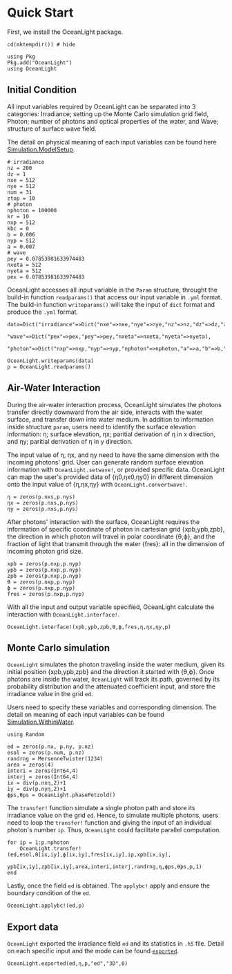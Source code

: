 # Quick Start 
First, we install the OceanLight package.
```@example Center 
cd(mktempdir()) # hide

using Pkg 
Pkg.add("OceanLight")
using OceanLight 
```

##  Initial Condition 

All input variables required by OceanLight can be separated into 3 categories: Irradiance; setting up the Monte Carlo simulation grid field, 
Photon; number of photons and optical properties of the water, and Wave; structure of surface wave field. 

The detail on physical meaning of each input variables can be found here [Simulation.ModelSetup](@ref). 

```@example Center
# irradiance
nz = 200
dz = 1
nxe = 512
nye = 512
num = 31
ztop = 10
# photon
nphoton = 100000
kr = 10
nxp = 512
kbc = 0
b = 0.006
nyp = 512
a = 0.007
# wave
pey = 0.07853981633974483
nxeta = 512
nyeta = 512
pex = 0.07853981633974483
```
OceanLight accesses all input variable in the `Param` structure, throught the build-in function `readparams()` that access our input variable in `.yml` format.
The build-in function `writeparams()` will take the input of `dict` format and produce the `.yml` format. 

```@example Center
data=Dict("irradiance"=>Dict("nxe"=>nxe,"nye"=>nye,"nz"=>nz,"dz"=>dz,"ztop"=>ztop,"num"=>num),
            "wave"=>Dict("pex"=>pex,"pey"=>pey,"nxeta"=>nxeta,"nyeta"=>nyeta),
            "photon"=>Dict("nxp"=>nxp,"nyp"=>nyp,"nphoton"=>nphoton,"a"=>a,"b"=>b,"kr"=>kr,"kbc"=>kbc))

OceanLight.writeparams(data) 
p = OceanLight.readparams() 
```

## Air-Water Interaction

During the air-water interaction process, OceanLight simulates the photons transfer directly downward from the air side, interacts with the water surface, and transfer down into water medium. In addition to information inside structure `param`, users need to identify the surface elevation information: η; surface elevation, ηx; paritial derivation of η in x direction, and ηy; paritial derivation of η in y direction. 

The input value of η, ηx, and ηy need to have the same dimension with the incoming photons' grid. User can generate random surface elevation information with `OceanLight.setwave!`, or provided specific data. OceanLight can map the user's provided data of {η0,ηx0,ηy0} in different dimension onto the input value of {η,ηx,ηy} with `OceanLight.convertwave!`.
```@example Center
η = zeros(p.nxs,p.nys)
ηx = zeros(p.nxs,p.nys)
ηy = zeros(p.nxs,p.nys)
```

After photons' interaction with the surface, OceanLight requires the information of specific coordinate of photon in cartesian grid {xpb,ypb,zpb}, the direction in which photon will travel in polar coordinate {θ,ϕ}, and the fraction of light that transmit through the water {fres}: all in the dimension of incoming photon grid size. 
```@example Center
xpb = zeros(p.nxp,p.nyp)
ypb = zeros(p.nxp,p.nyp)
zpb = zeros(p.nxp,p.nyp)
θ = zeros(p.nxp,p.nyp)
ϕ = zeros(p.nxp,p.nyp)
fres = zeros(p.nxp,p.nyp)
```

With all the input and output variable specified, OceanLight calculate the interaction with `OceanLight.interface!`.
```@example Center
OceanLight.interface!(xpb,ypb,zpb,θ,ϕ,fres,η,ηx,ηy,p)
```

## Monte Carlo simulation

`OceanLight` simulates the photon traveling inside the water medium, given its initial position {xpb,ypb,zpb} and the direction it started with {θ,ϕ}. Once photons are inside the water, `OceanLight` will track its path, governed by its probability distribution and the attenuated coefficient input, and store the irradiance value in the grid `ed`. 

Users need to specify these variables and corresponding dimension. The detail on meaning of each input variables can be found [Simulation.WithinWater](@ref). 

```@example Center
using Random

ed = zeros(p.nx, p.ny, p.nz)
esol = zeros(p.num, p.nz)
randrng = MersenneTwister(1234)
area = zeros(4)
interi = zeros(Int64,4)
interj = zeros(Int64,4)
ix = div(p.nxη,2)+1
iy = div(p.nyη,2)+1
ϕps,θps = OceanLight.phasePetzold()
```

The `transfer!` function simulate a single photon path and store its irradiance value on the grid `ed`. Hence, to simulate multiple photons, users need to loop the `transfer!` function and giving the input of an individual photon's number `ip`. Thus, `OceanLight` could facilitate parallel computation. 

```@example Center
for ip = 1:p.nphoton
    OceanLight.transfer!(ed,esol,θ[ix,iy],ϕ[ix,iy],fres[ix,iy],ip,xpb[ix,iy],
        ypb[ix,iy],zpb[ix,iy],area,interi,interj,randrng,η,ϕps,θps,p,1)
end
```

Lastly, once the field `ed` is obtained. The `applybc!` apply and ensure the boundary condition of the `ed`. 
```@example Center
OceanLight.applybc!(ed,p)
```

## Export data

`OceanLight` exported the irradiance field `ed` and its statistics in `.h5` file. Detail on each specific input and the mode can be found [`exported`](@ref). 

```@example Center
OceanLight.exported(ed,η,p,"ed","3D",0)
```